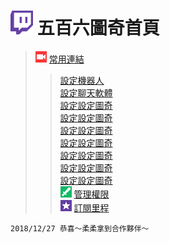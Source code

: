 # ![](Glitch_Purple_RGB.png) 五百六圖奇首頁
> ![](Broadcasters.png) [常用連結](常用連結.md)  
> > [設定機器人](常用連結.md#設定機器人)  
> > [設定聊天軟體](常用連結.md#設定聊天軟體)  
> > [設定設定圖奇](常用連結.md#設定圖奇)  
> > [設定設定圖奇](常用連結.md#設定圖奇)  
> > [設定設定圖奇](常用連結.md#設定圖奇)  
> > [設定設定圖奇](常用連結.md#設定圖奇)  
> > [設定設定圖奇](常用連結.md#設定圖奇)  
> > [設定設定圖奇](常用連結.md#設定圖奇)  
> > [設定設定圖奇](常用連結.md#設定圖奇)  
 ![](Moderator.png) [管理權限](管理權限.md)  
 ![](subscriptions.png) [訂閱里程](訂閱里程.md)

    2018/12/27 恭喜～柔柔拿到合作夥伴～
